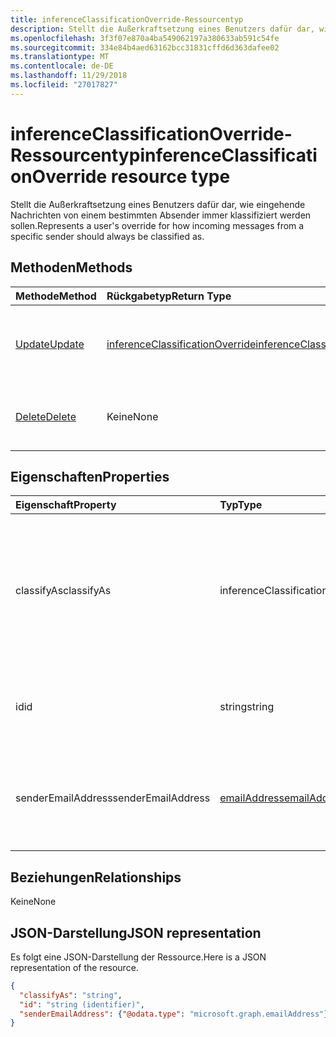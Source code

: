 ```yaml
---
title: inferenceClassificationOverride-Ressourcentyp
description: Stellt die Außerkraftsetzung eines Benutzers dafür dar, wie eingehende Nachrichten von einem bestimmten Absender immer klassifiziert werden sollen.
ms.openlocfilehash: 3f3f07e870a4ba549062197a380633ab591c54fe
ms.sourcegitcommit: 334e84b4aed63162bcc31831cffd6d363dafee02
ms.translationtype: MT
ms.contentlocale: de-DE
ms.lasthandoff: 11/29/2018
ms.locfileid: "27017827"
---
```

# <a name="inferenceclassificationoverride-resource-type"></a><span data-ttu-id="d528c-103">inferenceClassificationOverride-Ressourcentyp</span><span class="sxs-lookup"><span data-stu-id="d528c-103">inferenceClassificationOverride resource type</span></span>

<span data-ttu-id="d528c-104">Stellt die Außerkraftsetzung eines Benutzers dafür dar, wie eingehende Nachrichten von einem bestimmten Absender immer klassifiziert werden sollen.</span><span class="sxs-lookup"><span data-stu-id="d528c-104">Represents a user's override for how incoming messages from a specific sender should always be classified as.</span></span>


## <a name="methods"></a><span data-ttu-id="d528c-105">Methoden</span><span class="sxs-lookup"><span data-stu-id="d528c-105">Methods</span></span>

| <span data-ttu-id="d528c-106">Methode</span><span class="sxs-lookup"><span data-stu-id="d528c-106">Method</span></span>           | <span data-ttu-id="d528c-107">Rückgabetyp</span><span class="sxs-lookup"><span data-stu-id="d528c-107">Return Type</span></span>    |<span data-ttu-id="d528c-108">Beschreibung</span><span class="sxs-lookup"><span data-stu-id="d528c-108">Description</span></span>|
|:---------------|:--------|:----------|
|[<span data-ttu-id="d528c-109">Update</span><span class="sxs-lookup"><span data-stu-id="d528c-109">Update</span></span>](../api/inferenceclassificationoverride-update.md) | [<span data-ttu-id="d528c-110">inferenceClassificationOverride</span><span class="sxs-lookup"><span data-stu-id="d528c-110">inferenceClassificationOverride</span></span>](inferenceclassificationoverride.md) |<span data-ttu-id="d528c-111">Ändern Sie das **ClassifyAs** -Feld einer Außerkraftsetzung wie angegeben.</span><span class="sxs-lookup"><span data-stu-id="d528c-111">Change the **ClassifyAs** field of an override as specified.</span></span> |
|[<span data-ttu-id="d528c-112">Delete</span><span class="sxs-lookup"><span data-stu-id="d528c-112">Delete</span></span>](../api/inferenceclassificationoverride-delete.md) | <span data-ttu-id="d528c-113">Keine</span><span class="sxs-lookup"><span data-stu-id="d528c-113">None</span></span> |<span data-ttu-id="d528c-114">Löscht eine Außerkraftsetzung, die durch ihre ID angegeben ist.</span><span class="sxs-lookup"><span data-stu-id="d528c-114">Delete an override specified by its ID.</span></span> |

## <a name="properties"></a><span data-ttu-id="d528c-115">Eigenschaften</span><span class="sxs-lookup"><span data-stu-id="d528c-115">Properties</span></span>
| <span data-ttu-id="d528c-116">Eigenschaft</span><span class="sxs-lookup"><span data-stu-id="d528c-116">Property</span></span>     | <span data-ttu-id="d528c-117">Typ</span><span class="sxs-lookup"><span data-stu-id="d528c-117">Type</span></span>   |<span data-ttu-id="d528c-118">Beschreibung</span><span class="sxs-lookup"><span data-stu-id="d528c-118">Description</span></span>|
|:---------------|:--------|:----------|
|<span data-ttu-id="d528c-119">classifyAs</span><span class="sxs-lookup"><span data-stu-id="d528c-119">classifyAs</span></span>|<span data-ttu-id="d528c-120">inferenceClassificationType</span><span class="sxs-lookup"><span data-stu-id="d528c-120">inferenceClassificationType</span></span>| <span data-ttu-id="d528c-121">Gibt an, wie eingehende-Nachrichten von einer bestimmten Absender sollte stets als klassifiziert werden.</span><span class="sxs-lookup"><span data-stu-id="d528c-121">Specifies how incoming messages from a specific sender should always be classified as.</span></span> <span data-ttu-id="d528c-122">Die möglichen Werte sind: `focused`, `other`.</span><span class="sxs-lookup"><span data-stu-id="d528c-122">The possible values are: `focused`, `other`.</span></span>|
|<span data-ttu-id="d528c-123">id</span><span class="sxs-lookup"><span data-stu-id="d528c-123">id</span></span>|<span data-ttu-id="d528c-124">string</span><span class="sxs-lookup"><span data-stu-id="d528c-124">string</span></span>| <span data-ttu-id="d528c-p102">Der eindeutige Bezeichner der Außerkraftsetzung. Schreibgeschützt.</span><span class="sxs-lookup"><span data-stu-id="d528c-p102">The unique identifier of the override. Read-only.</span></span>|
|<span data-ttu-id="d528c-127">senderEmailAddress</span><span class="sxs-lookup"><span data-stu-id="d528c-127">senderEmailAddress</span></span>|[<span data-ttu-id="d528c-128">emailAddress</span><span class="sxs-lookup"><span data-stu-id="d528c-128">emailAddress</span></span>](emailaddress.md)|<span data-ttu-id="d528c-129">Die E-Mail-Adressinformationen des Absenders, für den die Außerkraftsetzung erstellt wird.</span><span class="sxs-lookup"><span data-stu-id="d528c-129">The email address information of the sender for whom the override is created.</span></span>|

## <a name="relationships"></a><span data-ttu-id="d528c-130">Beziehungen</span><span class="sxs-lookup"><span data-stu-id="d528c-130">Relationships</span></span>
<span data-ttu-id="d528c-131">Keine</span><span class="sxs-lookup"><span data-stu-id="d528c-131">None</span></span>


## <a name="json-representation"></a><span data-ttu-id="d528c-132">JSON-Darstellung</span><span class="sxs-lookup"><span data-stu-id="d528c-132">JSON representation</span></span>

<span data-ttu-id="d528c-133">Es folgt eine JSON-Darstellung der Ressource.</span><span class="sxs-lookup"><span data-stu-id="d528c-133">Here is a JSON representation of the resource.</span></span>

<!-- {
  "blockType": "resource",
  "baseType": "microsoft.graph.entity",
  "optionalProperties": [

  ],
  "@odata.type": "microsoft.graph.inferenceClassificationOverride"
}-->

```json
{
  "classifyAs": "string",
  "id": "string (identifier)",
  "senderEmailAddress": {"@odata.type": "microsoft.graph.emailAddress"}
}

```

<!-- uuid: 8fcb5dbc-d5aa-4681-8e31-b001d5168d79
2015-10-25 14:57:30 UTC -->
<!-- {
  "type": "#page.annotation",
  "description": "inferenceClassificationOverride resource",
  "keywords": "",
  "section": "documentation",
  "tocPath": ""
}-->
